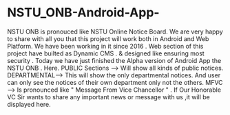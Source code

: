 # NSTU_ONB-Android-App-
NSTU ONB is pronouced like NSTU Online Notice Board. We are very happy to share with all you that this project will work both in Android and Web Platform. We have been working in it since 2016 . Web section of this project have builted as Dynamic CMS . &amp; designed like ensuring most security . Today we have just finished the Alpha version of Android App the NSTU ONB . Here. PUBLIC Sections --> Will show all kinds of public notices. DEPARTMENTAL--> This will show the only departmental notices. And user can only see the notices of their own department only not the others. MFVC --> Is pronounced like " Message From Vice Chancellor " . If Our Honorable VC Sir wants to share any important news or message with us ,it will be displayed here.
